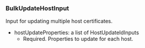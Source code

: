 ### BulkUpdateHostInput
Input for updating multiple host certificates.

- hostUpdateProperties: a list of HostUpdateIdInputs
  - Required. Properties to update for each host.
